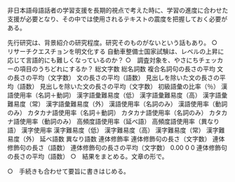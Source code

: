 非日本語母語話者の学習支援を長期的視点で考えた時に、学習の進度に合わせた支援が必要となり、その中では使用されるテキストの震度を把握しておく必要がある。

先行研究は、背景紹介の研究程度。研究そのものがないという話もあり。
○　リサーチクエスチョンを明文化する
自動車整備士国家試験は、レベルの上昇に応じて言語的にも難しくなっているのか？
○　調査対象を、やさにちチェッカーの項目のうちどれにするか？
総文字数
総名詞数
複合名詞句の長さの平均
文の長さの平均（文字数）
文の長さの平均（語数）
見出しを除いた文の長さの平均（語数）
見出しを除いた文の長さの平均（文字数）
初級語彙の比率（％）
漢語使用率（名詞＋動詞）
漢字語彙難易度（低）
漢字語彙難易度（高）
漢字語彙難易度（常）
漢字語彙難易度（外）
漢語使用率（名詞のみ）
漢語使用率（動詞のみ）
カタカナ語使用率（名詞＋動詞）
カタカナ語使用率（名詞のみ）
カタカナ語使用率（動詞のみ）
高頻度語使用率（延べ語）
高頻度語使用率（異なり語）
漢字使用率
漢字難易度（低）
漢字難易度（高）
漢字難易度（常）
漢字難易度（外）
延べ語数
異なり語数
連体修飾率
連体修飾句の長さ（文字数）
連体修飾句の長さ（語数）
連体修飾句の長さの平均（文字数）
0.00
0
0
連体修飾句の長さの平均（語数）
○　結果をまとめる。文章の形で。

○　手続きも合わせて要旨に書きはじめる。

